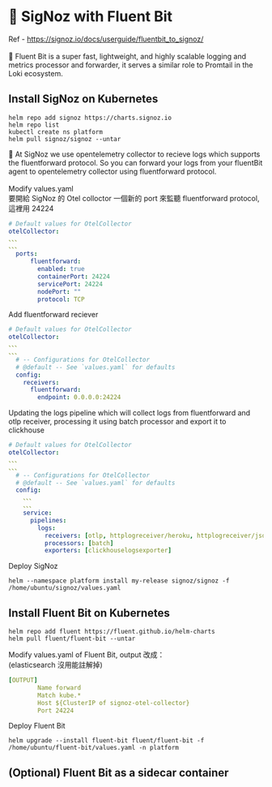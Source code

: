 # 📌 SigNoz with Fluent Bit
Ref - https://signoz.io/docs/userguide/fluentbit_to_signoz/ \
\
📍 Fluent Bit is a super fast, lightweight, and highly scalable logging and metrics processor and forwarder, it serves a similar role to Promtail in the Loki ecosystem.

## Install SigNoz on Kubernetes
```
helm repo add signoz https://charts.signoz.io
helm repo list
kubectl create ns platform
helm pull signoz/signoz --untar
```
📍 At SigNoz we use opentelemetry collector to recieve logs which supports the fluentforward protocol. So you can forward your logs from your fluentBit agent to opentelemetry collector using fluentforward protocol.
\
\
Modify values.yaml \
要開給 SigNoz 的 Otel colloctor 一個新的 port 來監聽 fluentforward protocol, 這裡用 24224
```Yaml
# Default values for OtelCollector
otelCollector:
、、、
、、、
  ports:
      fluentforward:
        enabled: true
        containerPort: 24224
        servicePort: 24224
        nodePort: ""
        protocol: TCP
```
Add fluentforward reciever
```Yaml
# Default values for OtelCollector
otelCollector:
、、、
、、、
  # -- Configurations for OtelCollector
  # @default -- See `values.yaml` for defaults
  config:
    receivers:
      fluentforward:
        endpoint: 0.0.0.0:24224
```
Updating the logs pipeline which will collect logs from fluentforward and otlp receiver, processing it using batch processor and export it to clickhouse
```Yaml
# Default values for OtelCollector
otelCollector:
、、、
、、、
  # -- Configurations for OtelCollector
  # @default -- See `values.yaml` for defaults
  config:
    、、、
    、、、
    service:
      pipelines:
        logs:
          receivers: [otlp, httplogreceiver/heroku, httplogreceiver/json, fluentforward]
          processors: [batch]
          exporters: [clickhouselogsexporter]
```
Deploy SigNoz
```
helm --namespace platform install my-release signoz/signoz -f /home/ubuntu/signoz/values.yaml 
```
## Install Fluent Bit on Kubernetes

```
helm repo add fluent https://fluent.github.io/helm-charts
helm pull fluent/fluent-bit --untar
```

Modify values.yaml of Fluent Bit, output 改成：
\
(elasticsearch 沒用能註解掉)
```Yaml
[OUTPUT]
        Name forward
        Match kube.*
        Host ${ClusterIP of signoz-otel-collector}
        Port 24224
```
Deploy Fluent Bit
```
helm upgrade --install fluent-bit fluent/fluent-bit -f /home/ubuntu/fluent-bit/values.yaml -n platform
```

## (Optional) Fluent Bit as a sidecar container
